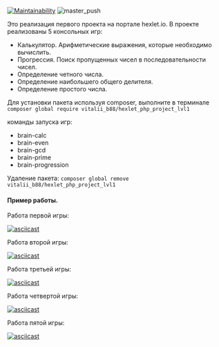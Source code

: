 
[![Maintainability](https://api.codeclimate.com/v1/badges/0aaea5dcb249f9766368/maintainability)](https://codeclimate.com/github/vitalii88/php-project-lvl1/maintainability)
![master_push](https://github.com/vitalii88/php-project-lvl1/workflows/master_push/badge.svg)

Это реализация первого проекта на портале hexlet.io.
В проекте реализованы 5 консольных игр:

  * Калькулятор. Арифметические выражения, которые необходимо вычислить.
  * Прогрессия. Поиск пропущенных чисел в последовательности чисел.
  * Определение четного числа.
  * Определение наибольшего общего делителя.
  * Определение простого числа.

Для установки пакета используя composer, выполните в терминале
`composer global require vitalii_b88/hexlet_php_project_lvl1`

команды запуска игр: 
  * brain-calc
  * brain-even
  * brain-gcd
  * brain-prime
  * brain-progression

Удаление пакета:
`composer global remove vitalii_b88/hexlet_php_project_lvl1`


#### Пример работы. 

Работа первой игры:

[![asciicast](https://asciinema.org/a/aSJXKjtc2ohzFtjik1GvAo9Ki.svg)](https://asciinema.org/a/aSJXKjtc2ohzFtjik1GvAo9Ki)

Работа второй игры:

[![asciicast](https://asciinema.org/a/htPQ90zs7Ko4UCUlnc1elgzax.svg)](https://asciinema.org/a/htPQ90zs7Ko4UCUlnc1elgzax)

Работа третьей игры:

[![asciicast](https://asciinema.org/a/QSac45tM06dvGDsFaHP17e2i5.svg)](https://asciinema.org/a/QSac45tM06dvGDsFaHP17e2i5)

Работа четвертой игры:

[![asciicast](https://asciinema.org/a/8Uw2Ym4t0kPzLMzcX9pyXoSh8.svg)](https://asciinema.org/a/8Uw2Ym4t0kPzLMzcX9pyXoSh8)

Работа пятой игры:

[![asciicast](https://asciinema.org/a/ytOCxKCOF5nLU2M8YcM5jciW4.svg)](https://asciinema.org/a/ytOCxKCOF5nLU2M8YcM5jciW4)

